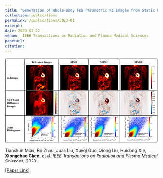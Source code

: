 ```yaml
---
title: "Generation of Whole-Body FDG Parametric Ki Images from Static PET Images Using Deep Learning"
collection: publications
permalink: /publications/2023-01
excerpt: 
date: 2023-02-22
venue:  IEEE Transactions on Radiation and Plasma Medical Sciences
paperurl:  
citation: 
---
```


<p align="center">
  <img width="750" src="../figures/2023-TRPMS-Miao.png">
</p>

Tianshun Miao, Bo Zhou, Juan Liu, Xueqi Guo, Qiong Liu, Huidong Xie, **Xiongchao Chen**, et al. *IEEE Transactions on Radiation and Plasma Medical Sciences*, 2023.

[[Paper Link](https://ieeexplore.ieee.org/abstract/document/10049744)]
